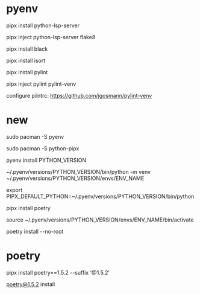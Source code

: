 # pyenv

pipx install python-lsp-server

pipx inject python-lsp-server flake8

pipx install black

pipx install isort

pipx install pylint

pipx inject pylint pylint-venv

configure pilntrc:
https://github.com/jgosmann/pylint-venv

# new 
sudo pacman -S pyenv

sudo pacman -S python-pipx

pyenv install PYTHON_VERSION

~/.pyenv/versions/PYTHON_VERSION/bin/python -m venv ~/.pyenv/versions/PYTHON_VERSION/envs/ENV_NAME

export PIPX_DEFAULT_PYTHON=~/.pyenv/versions/PYTHON_VERSION/bin/python

pipx install poetry

source ~/.pyenv/versions/PYTHON_VERSION/envs/ENV_NAME/bin/activate

poetry install --no-root

# poetry

pipx install poetry==1.5.2 --suffix '@1.5.2'

poetry@1.5.2 install
